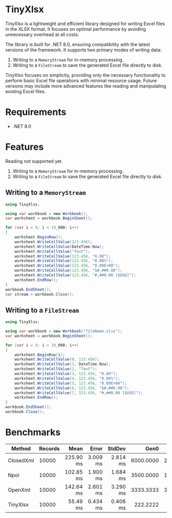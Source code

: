 # TinyXlsx
TinyXlsx is a lightweight and efficient library designed for writing Excel files in the XLSX format. It focuses on optimal performance by avoiding unnecessary overhead at all costs.

The library is built for .NET 8.0, ensuring compatibility with the latest versions of the framework. It supports two primary modes of writing data:

1.  Writing to a `MemoryStream` for in-memory processing.
2.  Writing to a `FileStream` to save the generated Excel file directly to disk.

TinyXlsx focuses on simplicity, providing only the necessary functionality to perform basic Excel file operations with minimal resource usage. Future versions may include more advanced features like reading and manipulating existing Excel files.

# Requirements
- .NET 8.0

# Features
Reading not supported yet.

1.  Writing to a `MemoryStream` for in-memory processing.
2.  Writing to a `FileStream` to save the generated Excel file directly to disk.

## Writing to a `MemoryStream`

```csharp
using TinyXlsx;

using var workbook = new Workbook();
var worksheet = workbook.BeginSheet();

for (var i = 0; i < 10_000; i++)
{
    worksheet.BeginRow();
    worksheet.WriteCellValue(123.456);
    worksheet.WriteCellValue(DateTime.Now);
    worksheet.WriteCellValue("Text");
    worksheet.WriteCellValue(123.456, "0.00");
    worksheet.WriteCellValue(123.456, "0.00%");
    worksheet.WriteCellValue(123.456, "0.00E+00");
    worksheet.WriteCellValue(123.456, "$#,##0.00");
    worksheet.WriteCellValue(123.456, "#,##0.00 [$USD]");
    worksheet.EndRow();
}
workbook.EndSheet();
var stream = workbook.Close();
```

## Writing to a `FileStream`

```csharp
using TinyXlsx;

using var workbook = new Workbook("fileName.xlsx");
var worksheet = workbook.BeginSheet();

for (var i = 0; i < 10_000; i++)
{
    worksheet.BeginRow(i);
    worksheet.WriteCellValue(0, 123.456);
    worksheet.WriteCellValue(1, DateTime.Now);
    worksheet.WriteCellValue(2, "Text");
    worksheet.WriteCellValue(3, 123.456, "0.00");
    worksheet.WriteCellValue(4, 123.456, "0.00%");
    worksheet.WriteCellValue(5, 123.456, "0.00E+00");
    worksheet.WriteCellValue(6, 123.456, "$#,##0.00");
    worksheet.WriteCellValue(7, 123.456, "#,##0.00 [$USD]");
    worksheet.EndRow();
}
workbook.EndSheet();
workbook.Close();
```
# Benchmarks
| Method    | Records | Mean      | Error    | StdDev   | Gen0      | Gen1      | Gen2      | Allocated |
|---------- |-------- |----------:|---------:|---------:|----------:|----------:|----------:|----------:|
| ClosedXml | 10000   | 225.90 ms | 3.009 ms | 2.814 ms | 6000.0000 | 2000.0000 | 1000.0000 |  97.65 MB |
| Npoi      | 10000   | 102.85 ms | 1.900 ms | 1.684 ms | 3500.0000 | 1000.0000 |         - |  58.64 MB |
| OpenXml   | 10000   | 142.64 ms | 2.601 ms | 3.290 ms | 3333.3333 | 3000.0000 | 1000.0000 |  52.97 MB |
| TinyXlsx  | 10000   |  55.49 ms | 0.434 ms | 0.406 ms |  222.2222 |  222.2222 |  222.2222 |   1.01 MB |